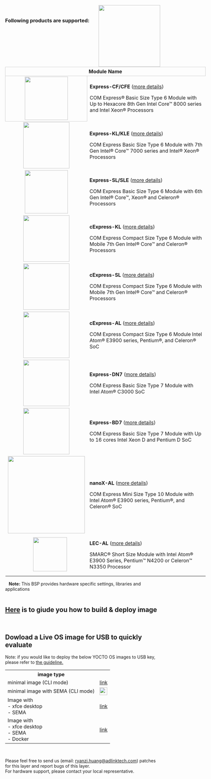 <img src="https://www.linaro.org/assets/images/projects/yocto-project.png" width="200" align="right">

<br>


### Following products are supported:
<table style="width: 652px;" align="center">
<tbody>
<tr style="height: 22px;">
<th style="height: 22px; width: 652px; text-align: center; border: 1px solid #cccccc;" colspan="2">Module Name</th>
</tr>
<tr style="height: 46px;">
<td style="height: 46px; text-align: center; border: 1px solid #cccccc;"><img src="https://material.adlinktech.com/products/images/1706/Express-CF-A2-F.jpg" width="140" /></td>
<td style="border-color: grey; width: 444.182px; height: 46px;">
<p><strong>Express-CF/CFE</strong> (<a href="https://www.adlinktech.com/Products/Computer_on_Modules/COMExpressType6/Express-CF_CFE?lang=en" target="_blank" rel="noopener">more details</a>)</p>
<p>COM Express&reg; Basic Size Type 6 Module with Up to Hexacore 8th Gen Intel Core&trade; 8000 series and Intel Xeon&reg; Processors</p>
</td>
</tr>
<tr style="height: 69px;">
<td style="height: 69px; text-align: center;"><img src="https://material.adlinktech.com/products/images/1680/Express-KL_KLE_ProductImage_en_20171201_v1.png" width="150" /></td>
<td style="width: 444.182px; height: 69px;">
<p><strong>Express-KL/KLE</strong> (<a href="https://www.adlinktech.com/Products/Computer_on_Modules/COMExpressType6/Express-KL_KLE?lang=en" target="_blank" rel="noopener">more details</a>)</p>
<p>COM Express Basic Size Type 6 Module with 7th Gen Intel&reg; Core&trade; 7000 series and Intel&reg; Xeon&reg; Processors</p>
</td>
</tr>
<tr style="height: 29.8182px;">
<td style="height: 29.8182px; text-align: center;"><img src="https://material.adlinktech.com/products/images/1706/Express-CF-A2-F.jpg" width="140" /></td>
<td style="width: 444.182px; height: 29.8182px;">
<p><strong>Express-SL/SLE</strong> (<a href="https://www.adlinktech.com/Products/Computer_on_Modules/COMExpressType6/Express-SL_SLE?lang=en" target="_blank" rel="noopener">more details</a>)</p>
<p>COM Express Basic Size Type 6 Module with 6th Gen Intel&reg; Core&trade;, Xeon&reg; and Celeron&reg; Processors</p>
</td>
</tr>
<tr style="height: 29.8182px;">
<td style="width: 10px; height: 29.8182px; text-align: center;"><img src="https://material.adlinktech.com/products/images/1679/cExpress-KL_ProductImage_en_20171201_v1.png" alt="" width="150" /></td>
<td style="width: 444.182px; height: 29.8182px;">
<p><strong>cExpress-KL</strong> (<a href="https://www.adlinktech.com/Products/Computer_on_Modules/COMExpressType6Compact/cExpress-KL?lang=en" target="_blank" rel="noopener">more details</a>)</p>
<p>COM Express Compact Size Type 6 Module with Mobile 7th Gen Intel&reg; Core&trade; and Celeron&reg; Processors&nbsp;</p>
</td>
</tr>
<tr style="height: 29.8182px;">
<td style="width: 10px; height: 29.8182px; text-align: center;"><img src="https://material.adlinktech.com/products/images/1593/cExpress-SL_ProductImage_en_20171201_v1.png" alt="" width="150" /></td>
<td style="width: 444.182px; height: 29.8182px;">
<p><strong>cExpress-SL</strong> (<a href="https://www.adlinktech.com/Products/Computer_on_Modules/COMExpressType6Compact/cExpress-SL?lang=en" target="_blank" rel="noopener">more details</a>)</p>
<p>COM Express Compact Size Type 6 Module with Mobile 7th Gen Intel&reg; Core&trade; and Celeron&reg; Processors&nbsp;</p>
</td>
</tr>
<tr style="height: 29.8182px;">
<td style="width: 10px; height: 29.8182px; text-align: center;"><img src="https://material.adlinktech.com/products/images/1646/cExpress-AL_ProductImage_en_20171201_v1.png" alt="" width="150" /></td>
<td style="width: 444.182px; height: 29.8182px;">
<p><strong>cExpress-AL</strong>&nbsp;(<a href="https://www.adlinktech.com/Products/Computer_on_Modules/COMExpressType6Compact/cExpress-AL?lang=en" target="_blank" rel="noopener">more details</a>)</p>
<p>COM Express Compact Size Type 6 Module Intel Atom&reg; E3900 series, Pentium&reg;, and Celeron&reg; SoC&nbsp;</p>
</td>
</tr>
<tr style="height: 29.8182px;">
<td style="width: 10px; height: 29.8182px; text-align: center;"><img src="https://material.adlinktech.com/products/images/1707/Express-DN7_ProductImage_en_20180131_v1.png" alt="" width="150" /></td>
<td style="width: 444.182px; height: 29.8182px;">
<p><strong>Express-DN7</strong>&nbsp;(<a href="https://www.adlinktech.com/Products/Computer_on_Modules/COMExpressType7/Express-DN7?lang=en" target="_blank" rel="noopener">more details</a>)</p>
<p>COM Express Basic Size Type 7 Module with Intel Atom&reg; C3000 SoC</p>
</td>
</tr>
<tr style="height: 29.8182px;">
<td style="width: 10px; height: 29.8182px; text-align: center;"><img src="https://material.adlinktech.com/products/images/1648/Express-BD7_ProductImage_en_20171201_v2.png" alt="" width="150" /></td>
<td style="width: 444.182px; height: 29.8182px;">
<p><strong>Express-BD7</strong>&nbsp;(<a href="https://www.adlinktech.com/Products/Computer_on_Modules/COMExpressType7/Express-BD7?lang=en" target="_blank" rel="noopener">more details</a>)</p>
<p>COM Express Basic Size Type 7 Module with Up to 16 cores Intel Xeon D and Pentium D SoC</p>
</td>
</tr>
<tr style="height: 29.8182px;">
<td style="width: 10px; height: 29.8182px; text-align: center;"><img src="https://material.adlinktech.com/products/images/1647/nanoX-AL_ProductImage_en_20171201_v1.png" alt=""  width="250" /></td>
<td style="width: 444.182px; height: 29.8182px;">
<p><strong>nanoX-AL</strong>&nbsp;(<a href="https://www.adlinktech.com/Products/Computer_on_Modules/COMExpressType10/nanoX-AL?lang=en" target="_blank" rel="noopener">more details</a>)</p>
<p>COM Express Mini Size Type 10 Module with Intel Atom&reg; E3900 series, Pentium&reg;, and Celeron&reg; SoC&nbsp;</p>
</td>
</tr>
<tr style="height: 29.8182px;">
<td style="text-align: center;">&nbsp;&nbsp;&nbsp;&nbsp;&nbsp;&nbsp;<img src="https://material.adlinktech.com/products/images/1645/LEC-AL_ProductImage_en_20171201_v2.png" alt="" width="110" /></td>
<td>
<p><strong>LEC-AL</strong>&nbsp;(<a href="https://www.adlinktech.com/Products/Computer_on_Modules/SMARC/LEC-AL?lang=en" target="_blank" rel="noopener">more details</a>)</p>
<p>SMARC&reg; Short Size Module with Intel Atom&reg; E3900 Series, Pentium&trade; N4200 or Celeron&trade; N3350 Processor&nbsp;</p>
</td>
</tr>
</tbody>
</table>

&nbsp;&nbsp; **Note:** This BSP provides hardware specific settings, libraries and applications
<br>
<br>
 
## [Here](https://github.com/ADLINK/meta-adlink-x86-64bit/wiki) is to giude you how to build & deploy image

<br>

## Dowload a Live OS image for USB to quickly evaluate

Note: if you would like to deploy the below YOCTO OS images to USB key, please refer to <a href="https://github.com/ADLINK/meta-adlink-x86-64bit/wiki/02.-How-to-install-Yocto-Linux-to-USB-Drive" target="_blank" rel="noopener">the guideline.</a>
<table style="width:100%">
  <tr>
    <th>image type</th>
    <th></th> 
  </tr>
  <tr>
    <td>minimal image (CLI mode)	</td>
    <td><a href="https://drive.google.com/file/d/1bh_AH7W4no2DJvavmWP9UDxaJ0GBnn0Y/view?usp=sharing" target="_blank" rel="noopener">link</a></td> 
  </tr>
  <tr>
    <td>minimal image with SEMA (CLI mode)	</td>
    <td><a href="https://drive.google.com/file/d/13pJtZcn5QBy_lJGVyP1Ws4dy491MzQy8/view?usp=sharing"><img src="http://en.greenidvietnam.org.vn//app/Theme/greenid/img/icon-do.png" width="25"/></a></td> 
  </tr>
   <tr>
    <td>Image with 
 <br>- xfce desktop 
 <br>- SEMA	</td>
    <td><a href="https://drive.google.com/file/d/1nyHvEHqcukYTOrTP8mqAfhH58g5da7KZ/view?usp=sharing" target="_blank" rel="noopener">link</a></td> 
  </tr>
   <tr>
    <td>Image with 
 <br>- xfce desktop 
 <br>- SEMA
 <br>- Docker	</td>
    <td><a href="https://drive.google.com/file/d/1OjPXihQwvbFlo1lTfrk_rnTdCM8w4e03/view?usp=sharing" target="_blank" rel="noopener">link</a></td> 
  </tr>
 
</table>



<br>

Please feel free to send us (email: ryanzj.huang@adlinktech.com) patches for this layer and report bugs of this layer. 
<br>For hardware support, please contact your local representative.
